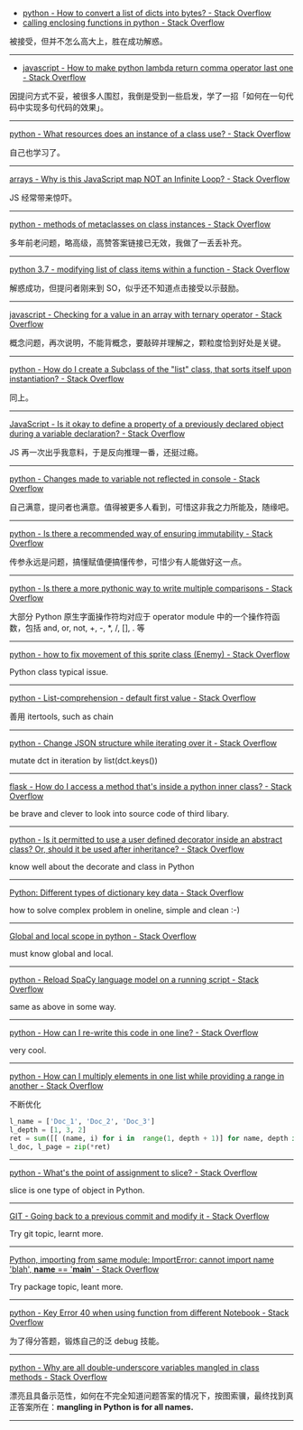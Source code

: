 - [python - How to convert a list of dicts into bytes? - Stack Overflow](https://stackoverflow.com/questions/56590103/how-to-convert-a-list-of-dicts-into-bytes/56590119#56590119)
- [calling enclosing functions in python - Stack Overflow](https://stackoverflow.com/questions/56589524/calling-enclosing-functions-in-python/56589710#56589710)

被接受，但并不怎么高大上，胜在成功解惑。

---
- [javascript - How to make python lambda return comma operator last one - Stack Overflow](https://stackoverflow.com/questions/56574229/how-to-make-python-lambda-return-comma-operator-last-one/56574420#56574420)

因提问方式不妥，被很多人围怼，我倒是受到一些启发，学了一招「如何在一句代码中实现多句代码的效果」。

---
[python - What resources does an instance of a class use? - Stack Overflow](https://stackoverflow.com/questions/56581237/what-resources-does-an-instance-of-a-class-use/56598070#56598070)

自己也学习了。

---
[arrays - Why is this JavaScript map NOT an Infinite Loop? - Stack Overflow](https://stackoverflow.com/questions/56545748/why-is-this-javascript-map-not-an-infinite-loop/56600696#56600696)

JS 经常带来惊吓。

---
[python - methods of metaclasses on class instances - Stack Overflow](https://stackoverflow.com/questions/2242715/methods-of-metaclasses-on-class-instances/56608430#56608430)

多年前老问题，略高级，高赞答案链接已无效，我做了一丢丢补充。

---
[python 3.7 - modifying list of class items within a function - Stack Overflow](https://stackoverflow.com/questions/56610254/modifying-list-of-class-items-within-a-function/56611074#56611074)

解惑成功，但提问者刚来到 SO，似乎还不知道点击接受以示鼓励。

---
[javascript - Checking for a value in an array with ternary operator - Stack Overflow](https://stackoverflow.com/questions/56611429/checking-for-a-value-in-an-array-with-ternary-operator/56611645#56611645)

概念问题，再次说明，不能背概念，要敲碎并理解之，颗粒度恰到好处是关键。

--- 
[python - How do I create a Subclass of the "list" class, that sorts itself upon instantiation? - Stack Overflow](https://stackoverflow.com/questions/56614946/how-do-i-create-a-subclass-of-the-list-class-that-sorts-itself-upon-instantia/56615161#56615161)

同上。

---
[JavaScript - Is it okay to define a property of a previously declared object during a variable declaration? - Stack Overflow](https://stackoverflow.com/questions/56615111/javascript-is-it-okay-to-define-a-property-of-a-previously-declared-object-dur/56615348#56615348)

JS 再一次出乎我意料，于是反向推理一番，还挺过瘾。

---
[python - Changes made to variable not reflected in console - Stack Overflow](https://stackoverflow.com/questions/56615309/changes-made-to-array-not-reflected-in-console/56615658?noredirect=1#comment99805605_56615658)

自己满意，提问者也满意。值得被更多人看到，可惜这非我之力所能及，随缘吧。

---
[python - Is there a recommended way of ensuring immutability - Stack Overflow](https://stackoverflow.com/questions/56616950/is-there-a-recommended-way-of-ensuring-immutability/56617054#56617054)

传参永远是问题，搞懂赋值便搞懂传参，可惜少有人能做好这一点。

---
[python - Is there a more pythonic way to write multiple comparisons - Stack Overflow](https://stackoverflow.com/questions/56544011/is-there-a-more-pythonic-way-to-write-multiple-comparisons/56623275#56623275)

大部分 Python 原生字面操作符均对应于 operator module 中的一个操作符函数，包括 and, or, not, +, -, \*, \/, \[\], \. 等

---
[python - how to fix movement of this sprite class (Enemy) - Stack Overflow](https://stackoverflow.com/questions/56623628/how-to-fix-movement-of-this-sprite-class-enemy/56625145#56625145)

Python class typical issue.

---
[python - List-comprehension - default first value - Stack Overflow](https://stackoverflow.com/questions/56628203/list-comprehension-default-first-value/56628508#56628508)

善用 itertools, such as chain

---
[python - Change JSON structure while iterating over it - Stack Overflow](https://stackoverflow.com/questions/56630366/change-json-structure-while-iterating-over-it/56630856#56630856)

mutate dct in iteration by list(dct.keys())

---
[flask - How do I access a method that's inside a python inner class? - Stack Overflow](https://stackoverflow.com/questions/56631168/how-do-i-access-a-method-thats-inside-a-python-inner-class/56634452#56634452)

be brave and clever to look into source code of third libary.

---
[python - Is it permitted to use a user defined decorator inside an abstract class? Or, should it be used after inheritance? - Stack Overflow](https://stackoverflow.com/questions/56639879/is-it-permitted-to-use-a-user-defined-decorator-inside-an-abstract-class-or-sh/56639990#56639990)

know well about the decorate and class in Python

---
[Python: Different types of dictionary key data - Stack Overflow](https://stackoverflow.com/questions/56640529/python-different-types-of-dictionary-key-data/56640750#56640750)

how to solve complex problem in oneline, simple and clean :-)

---
[Global and local scope in python - Stack Overflow](https://stackoverflow.com/questions/56651307/global-and-local-scope-in-python/56652093#56652093)

must know global and local.

---
[python - Reload SpaCy language model on a running script - Stack Overflow](https://stackoverflow.com/questions/56615584/reload-spacy-language-model-on-a-running-script/56658091#56658091)

same as above in some way.

---
[python - How can I re-write this code in one line? - Stack Overflow](https://stackoverflow.com/questions/56666259/how-can-i-re-write-this-code-in-one-line/56667318#56667318)

very cool.

---
[python - How can I multiply elements in one list while providing a range in another - Stack Overflow](https://stackoverflow.com/questions/56662199/how-can-i-multiply-elements-in-one-list-while-providing-a-range-in-another/56669574#56669574)

不断优化
```python
l_name = ['Doc_1', 'Doc_2', 'Doc_3']
l_depth = [1, 3, 2]
ret = sum([[ (name, i) for i in  range(1, depth + 1)] for name, depth in zip(l_name, l_depth)], [])
l_doc, l_page = zip(*ret)
```

---
[python - What's the point of assignment to slice? - Stack Overflow](https://stackoverflow.com/questions/56675075/whats-the-point-of-assignment-to-slice/56677153#56677153)

slice is one type of object in Python.

---
[GIT - Going back to a previous commit and modify it - Stack Overflow](https://stackoverflow.com/questions/56681602/git-going-back-to-a-previous-commit-and-modify-it/56681719#56681719)

Try git topic, learnt more.

---
[Python, importing from same module: ImportError: cannot import name 'blah', __name__ == '__main__' - Stack Overflow](https://stackoverflow.com/questions/56687346/python-importing-from-same-module-importerror-cannot-import-name-blah-na/56688526#56688526)

Try package topic, leant more.

---
[python - Key Error 40 when using function from different Notebook - Stack Overflow](https://stackoverflow.com/questions/56687239/key-error-40-when-using-function-from-different-notebook/56689008#56689008)

为了得分答题，锻炼自己的泛 debug 技能。

---
[python - Why are all double-underscore variables mangled in class methods - Stack Overflow](https://stackoverflow.com/questions/56695329/why-are-all-double-underscore-variables-mangled-in-class-methods/56695450#56695450)

漂亮且具备示范性，如何在不完全知道问题答案的情况下，按图索骥，最终找到真正答案所在：**mangling in Python is for all names.**

---
